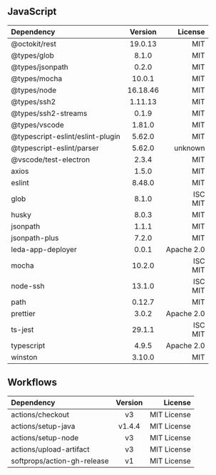 ## JavaScript
| Dependency | Version | License |
|:-----------|:-------:|--------:|
|@octokit/rest|19.0.13|MIT|
|@types/glob|8.1.0|MIT|
|@types/jsonpath|0.2.0|MIT|
|@types/mocha|10.0.1|MIT|
|@types/node|16.18.46|MIT|
|@types/ssh2|1.11.13|MIT|
|@types/ssh2-streams|0.1.9|MIT|
|@types/vscode|1.81.0|MIT|
|@typescript-eslint/eslint-plugin|5.62.0|MIT|
|@typescript-eslint/parser|5.62.0|unknown|
|@vscode/test-electron|2.3.4|MIT|
|axios|1.5.0|MIT|
|eslint|8.48.0|MIT|
|glob|8.1.0|ISC<br/>MIT|
|husky|8.0.3|MIT|
|jsonpath|1.1.1|MIT|
|jsonpath-plus|7.2.0|MIT|
|leda-app-deployer|0.0.1|Apache 2.0|
|mocha|10.2.0|ISC<br/>MIT|
|node-ssh|13.1.0|ISC<br/>MIT|
|path|0.12.7|MIT|
|prettier|3.0.2|Apache 2.0|
|ts-jest|29.1.1|ISC<br/>MIT|
|typescript|4.9.5|Apache 2.0|
|winston|3.10.0|MIT|
## Workflows
| Dependency | Version | License |
|:-----------|:-------:|--------:|
|actions/checkout|v3|MIT License|
|actions/setup-java|v1.4.4|MIT License|
|actions/setup-node|v3|MIT License|
|actions/upload-artifact|v3|MIT License|
|softprops/action-gh-release|v1|MIT License|
